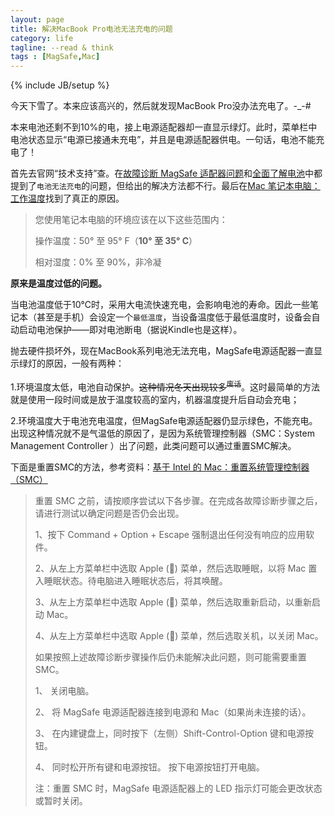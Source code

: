 ```yaml
---
layout: page
title: 解决MacBook Pro电池无法充电的问题
category: life
tagline: --read & think
tags : [MagSafe,Mac]
---
```

{% include JB/setup %}

今天下雪了。本来应该高兴的，然后就发现MacBook Pro没办法充电了。-_-#

本来电池还剩不到10%的电，接上电源适配器却一直显示绿灯。此时，菜单栏中电池状态显示“电源已接通未充电”，并且是电源适配器供电。一句话，电池不能充电了！

首先去官网“技术支持”查。在[故障诊断 MagSafe 适配器问题](http://support.apple.com/kb/TS1713?viewlocale=zh_CN)和[全面了解电池](http://support.apple.com/kb/HT1446?viewlocale=zh_CN#Troubleshooting)中都提到了`电池无法充电`的问题，但给出的解决方法都不行。最后在[Mac 笔记本电脑：工作温度](http://support.apple.com/kb/HT1778?viewlocale=zh_CN)找到了真正的原因。

> 您使用笔记本电脑的环境应该在以下这些范围内：
> 
> 操作温度：50° 至 95° F（**10° 至 35° C**）
>
>相对湿度：0% 至 90%，非冷凝

**原来是温度过低的问题。**

当电池温度低于10℃时，采用大电流快速充电，会影响电池的寿命。因此一些笔记本（甚至是手机）会设定一个`最低温度`，当设备温度低于最低温度时，设备会自动启动电池保护——即对电池断电（据说Kindle也是这样）。

抛去硬件损坏外，现在MacBook系列电池无法充电，MagSafe电源适配器一直显示绿灯的原因，一般有两种：

1.环境温度太低，电池自动保护。<del>这种情况冬天出现较多<sup>废话</sup></del>。这时最简单的方法就是使用一段时间或是放于温度较高的室内，机器温度提升后自动会充电；

2.环境温度大于电池充电温度，但MagSafe电源适配器仍显示绿色，不能充电。出现这种情况就不是气温低的原因了，是因为系统管理控制器（SMC：System Management Controller ）出了问题，此类问题可以通过重置SMC解决。

下面是重置SMC的方法，参考资料：[基于 Intel 的 Mac：重置系统管理控制器（SMC）](http://support.apple.com/kb/HT3964?viewlocale=zh_CN)

> 重置 SMC 之前，请按顺序尝试以下各步骤。在完成各故障诊断步骤之后，请进行测试以确定问题是否仍会出现。
> 
> 1、按下 Command + Option + Escape 强制退出任何没有响应的应用软件。
> 
> 2、从左上方菜单栏中选取 Apple () 菜单，然后选取睡眠，以将 Mac 置入睡眠状态。待电脑进入睡眠状态后，将其唤醒。
> 
> 3、从左上方菜单栏中选取 Apple () 菜单，然后选取重新启动，以重新启动 Mac。
> 
> 4、从左上方菜单栏中选取 Apple () 菜单，然后选取关机，以关闭 Mac。
> 
> 如果按照上述故障诊断步骤操作后仍未能解决此问题，则可能需要重置 SMC。
> 
> 1、	关闭电脑。
> 
> 2、	将 MagSafe 电源适配器连接到电源和 Mac（如果尚未连接的话）。
> 
> 3、	在内建键盘上，同时按下（左侧）Shift-Control-Option 键和电源按钮。
> 
> 4、	同时松开所有键和电源按钮。 按下电源按钮打开电脑。
>
>  注：重置 SMC 时，MagSafe 电源适配器上的 LED 指示灯可能会更改状态或暂时关闭。